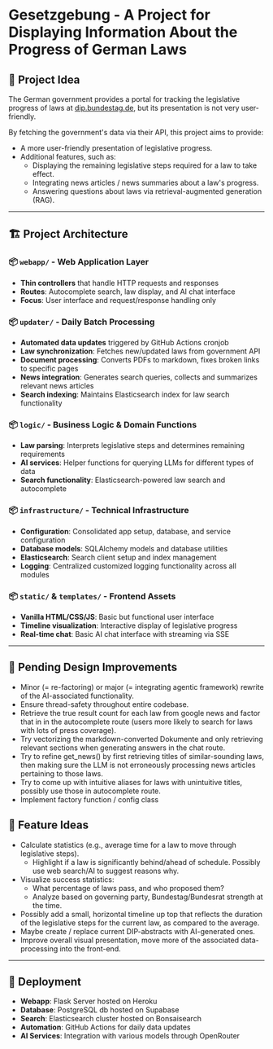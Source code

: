 # Gesetzgebung - A Project for Displaying Information About the Progress of German Laws

## 📌 Project Idea  
The German government provides a portal for tracking the legislative progress of laws at [dip.bundestag.de](https://dip.bundestag.de), but its presentation is not very user-friendly.  

By fetching the government's data via their API, this project aims to provide:  
- A more user-friendly presentation of legislative progress.  
- Additional features, such as:  
  - Displaying the remaining legislative steps required for a law to take effect.  
  - Integrating news articles / news summaries about a law's progress.  
  - Answering questions about laws via retrieval-augmented generation (RAG).

---

## 🏗️ Project Architecture

### **📦 `webapp/`** - Web Application Layer
- **Thin controllers** that handle HTTP requests and responses
- **Routes**: Autocomplete search, law display, and AI chat interface
- **Focus**: User interface and request/response handling only

### **📦 `updater/`** - Daily Batch Processing
- **Automated data updates** triggered by GitHub Actions cronjob
- **Law synchronization**: Fetches new/updated laws from government API
- **Document processing**: Converts PDFs to markdown, fixes broken links to specific pages
- **News integration**: Generates search queries, collects and summarizes relevant news articles
- **Search indexing**: Maintains Elasticsearch index for law search functionality

### **📦 `logic/`** - Business Logic & Domain Functions
- **Law parsing**: Interprets legislative steps and determines remaining requirements
- **AI services**: Helper functions for querying LLMs for different types of data
- **Search functionality**: Elasticsearch-powered law search and autocomplete

### **📦 `infrastructure/`** - Technical Infrastructure
- **Configuration**: Consolidated app setup, database, and service configuration
- **Database models**: SQLAlchemy models and database utilities
- **Elasticsearch**: Search client setup and index management
- **Logging**: Centralized customized logging functionality across all modules

### **📦 `static/` & `templates/`** - Frontend Assets
- **Vanilla HTML/CSS/JS**: Basic but functional user interface
- **Timeline visualization**: Interactive display of legislative progress
- **Real-time chat**: Basic AI chat interface with streaming via SSE

---

## 🔧 Pending Design Improvements 

- Minor (= re-factoring) or major (= integrating agentic framework) rewrite of the AI-associated functionality.
- Ensure thread-safety throughout entire codebase.
- Retrieve the true result count for each law from google news and factor that in in the autocomplete route (users more likely to search for laws with lots of press coverage).
- Try vectorizing the markdown-converted Dokumente and only retrieving relevant sections when generating answers in the chat route.
- Try to refine get_news() by first retrieving titles of similar-sounding laws, then making sure the LLM is not erroneously processing news articles pertaining to those laws. 
- Try to come up with intuitive aliases for laws with unintuitive titles, possibly use those in autocomplete route.
- Implement factory function / config class

## 🚀 Feature Ideas

- Calculate statistics (e.g., average time for a law to move through legislative steps).  
  - Highlight if a law is significantly behind/ahead of schedule. Possibly use web search/AI to suggest reasons why.  
- Visualize success statistics:  
  - What percentage of laws pass, and who proposed them?  
  - Analyze based on governing party, Bundestag/Bundesrat strength at the time.  
- Possibly add a small, horizontal timeline up top that reflects the duration of the legislative steps for the current law, as compared to the average.  
- Maybe create / replace current DIP-abstracts with AI-generated ones.
- Improve overall visual presentation, move more of the associated data-processing into the front-end.  

---

## 🚀 Deployment

- **Webapp**: Flask Server hosted on Heroku
- **Database**: PostgreSQL db hosted on Supabase
- **Search**: Elasticsearch cluster hosted on Bonsaisearch
- **Automation**: GitHub Actions for daily data updates
- **AI Services**: Integration with various models through OpenRouter